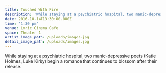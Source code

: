 ```yaml
---
title: Touched With Fire
description: 'While staying at a psychiatric hospital, two manic-depressive poets (Katie Holmes, Luke Kirby) begin a romance that continues to blossom after their release.'
date: 2016-10-14T13:30:00.000Z
time: '1:30 pm'
venue: Lyric Cinema Cafe
space: Theater 1
artist_image_path: /uploads/images.jpg
detail_image_path: /uploads/images.jpg
---
```



While staying at a psychiatric hospital, two manic-depressive poets (Katie Holmes, Luke Kirby) begin a romance that continues to blossom after their release.